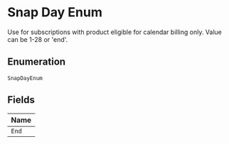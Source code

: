 
# Snap Day Enum

Use for subscriptions with product eligible for calendar billing only. Value can be 1-28 or 'end'.

## Enumeration

`SnapDayEnum`

## Fields

| Name |
|  --- |
| `End` |

